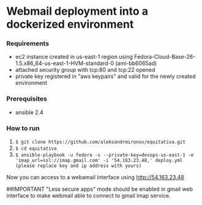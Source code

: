 # Webmail deployment into a dockerized environment

### Requirements
* ec2 instance created in us-east-1 region using Fedora-Cloud-Base-26-1.5.x86_64-us-east-1-HVM-standard-0 (ami-bb6065ad)
* attached security group with tcp:80 and tcp:22 opened
* private key registered in "aws keypairs" and valid for the newly created environment

### Prerequisites
* ansible 2.4

### How to run 
1. ```$ git clone https://github.com/aleksandrmironov/equitativa.git```
2. ```$ cd equitativa```
3. ```$ ansible-playbook -u fedora -s --private-key=devops-us-east-1 -e 'imap_url=ssl://imap.gmail.com' -i '54.163.23.48,' deploy.yml (please replace key and ip address with yours)```

Now you can access to a webamail interface using http://54.163.23.48

##IMPORTANT
"Less secure apps" mode should be enabled in gmail web interface to make webmail able to connect to gmail imap service.

